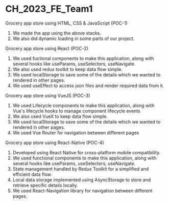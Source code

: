 # CH_2023_FE_Team1


Grocery app store using HTML, CSS & JavaScript (POC-1)
1) We made the app using the above stacks.
2) We also did dynamic loading in some parts of our project.

Grocery app store using React (POC-2)
1) We used fuctional components to make this application, along with several hooks like useParams, useSelectors, useNavigate.
2) We also used redux toolkit to keep data flow simple.
3) We used localStorage to save some of the details which we wanted to rendered in other pages.
4) We used useEffect to access json files and render required data from it.

Grocery app store using VueJS (POC-3) 
1) We used Lifecycle components to make this application, along with Vue's lifecycle hooks to manage component lifecycle events
2) We also used VueX to keep data flow simple.
3) We used localStorage to save some of the details which we wanted to rendered in other pages.
4) We used Vue Router for navigation between different pages

Grocery app store using React-Native (POC-4) 

1) Developed using React Native for cross-platform mobile compatibility.
2) We used functional components to make this application, along with several hooks like useParams, useSelectors, useNavigate.
3) State management handled by Redux Toolkit for a simplified and efficient data flow.
4) Local data storage implemented using AsyncStorage to store and retrieve specific details locally.
5) We used React-Navigation library for navigation between different pages.








 
 
